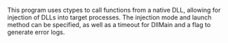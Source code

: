 This program uses ctypes to call functions from a native DLL, allowing for injection of DLLs into target processes. The injection mode and launch method can be specified, as well as a timeout for DllMain and a flag to generate error logs.